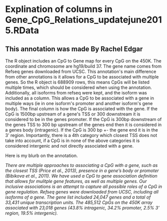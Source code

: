 # Explination of columns in Gene_CpG_Relations_updatejune2015.RData

## This annotation was made By Rachel Edgar

The R object includes an CpG to Gene map for every CpG on the 450K. The coordinate and chromosome are hg19/build 37. The gene name comes from Refseq genes downloaded from UCSC. This annotation's main difference from other annotations is it allows for a CpG to be associated with multiple genes. So the R object is 688909 rows, this means CpGs will be listed multiple times, which should be considered when using the annotation. Additionally, all isoforms from refseq were kept, and the isoform was included as a column. This allows a CpG to be associated with a gene in multiple ways (ie in one isoform's promoter and another isoform's gene body). The final column is how the CpG is associated with the gene. If the CpG is 1500bp upstream of a gene's TSS or 300 downstream it is considered to be in the genes promoter. If the CpG is 300bp downstream of the genes TSS to 300 bp upstream of the genes end then it is considered in a genes body (intragenic). If the CpG is 300 bp +- the gene end it is in the 3' region. Importantly, there is a 4th category which closest TSS does not take into account, if a CpG is in none of the above categories it is considered intergenic and not directly associated with a gene.  

Here is my blurb on the annotation. 

*There are multiple approaches to associating a CpG with a gene, such as the closest TSS (Price et al., 2013), presence in a gene’s body or promoter (Bibikova et al., 2011). We have used a CpG to gene association definition that allows for mulitple gene features, as well as multiple genes. Our inclusive associations is an attempt to capture all possible roles of a CpG in gene regulation. Refseq genes were downloaded from UCSC, including all isoforms of a gene. The gene list included 24,047 genes and a total of 33,431 unique transcription units. The 485,512 CpGs on the 450K array associated with 23,018 genes (43.8% intragenic, 34.2% promoter, 2.5% 3’ region, 19.5% intergenic).*
